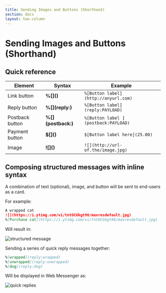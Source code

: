 ```yaml
---
title: Sending Images and Buttons (Shorthand)
section: docs
layout: two-column
---
```


# Sending Images and Buttons (Shorthand)

## Quick reference

Element  | Syntax | Example
--|---|--
 Link button | **%\[]()** | `%[Button label](http://anyurl.com)`
 Reply button | **%\[](reply:)** |  `%[Button label](reply:PAYLOAD)`
 Postback button | **%\[](postback:)**  |  `%[Button label ](postback:PAYLOAD)`
 Payment button | **$\[]()** | `$[Button label here](25.00)`
 Image | **!\[]()** | `![](http://url-of.the/image.jpg)`

## Composing structured messages with inline syntax

A combination of text (optional), image, and button will be sent to end-users as a card.

For example:

```markdown
A wrapped cat
![](https://i.ytimg.com/vi/tntOCGkgt98/maxresdefault.jpg)
%[Purchase cat](https://i.ytimg.com/vi/tntOCGkgt98/maxresdefault.jpg)
```

Will result in:

![structured message](/images/card.png)


Sending a series of quick reply messages together:

```markdown
%[wrapped](reply:wrapped)
%[unwrapped](reply:unwrapped)
%[dog](reply:dog)
```

Will be displayed in Web Messenger as:

![quick replies](/images/reply-options.png)
